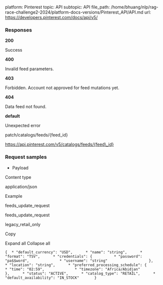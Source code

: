 platform: Pinterest
topic: API
subtopic: API
file_path: /home/bhuang/nlp/rag-race-challenge2-2024/platform-docs-versions/Pinterest_API/API.md
url: https://developers.pinterest.com/docs/api/v5/

### Responses

**200**

Success

**400**

Invalid feed parameters.

**403**

Forbidden. Account not approved for feed mutations yet.

**404**

Data feed not found.

**default**

Unexpected error

patch/catalogs/feeds/{feed\_id}

https://api.pinterest.com/v5/catalogs/feeds/{feed\_id}

### Request samples

* Payload

Content type

application/json

Example

feeds\_update\_request

feeds\_update\_request

legacy\_retail\_only

Copy

Expand all Collapse all

`{  * "default_currency": "USD",      * "name": "string",      * "format": "TSV",      * "credentials": {          * "password": "pa$$word",              * "username": "string"                   },      * "location": "string",      * "preferred_processing_schedule": {          * "time": "02:59",              * "timezone": "Africa/Abidjan"                   },      * "status": "ACTIVE",      * "catalog_type": "RETAIL",      * "default_availability": "IN_STOCK"       }`